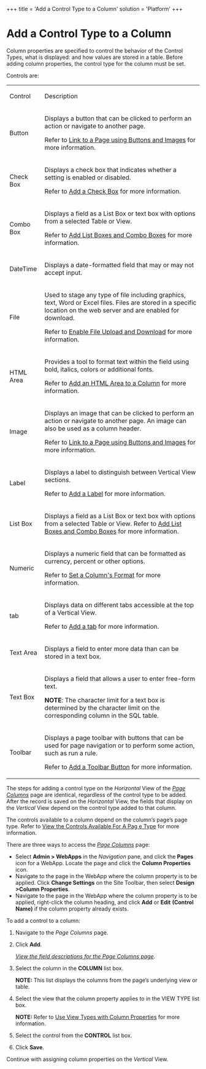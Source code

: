 +++
title = 'Add a Control Type to a Column'
solution = 'Platform'
+++

# Add a Control Type to a Column

Column properties are specified to control the behavior of the Control
Types, what is displayed: and how values are stored in a table. Before
adding column properties, the control type for the column must be set.

Controls are:

<table>
<tbody>
<tr class="odd">
<td><p>Control</p></td>
<td><p>Description</p></td>
</tr>
<tr class="even">
<td><p>Button</p></td>
<td><p>Displays a button that can be clicked to perform an action or navigate to another page.</p>
<p>Refer to <a href="Link_to_a_Page_Using_Buttons_and_Images">Link to a Page using Buttons and Images</a> for more information.</p></td>
</tr>
<tr class="odd">
<td><p>Check Box</p></td>
<td><p>Displays a check box that indicates whether a setting is enabled or disabled.</p>
<p>Refer to <a href="Add%20a%20Check%20Box">Add a Check Box</a> for more information.</p></td>
</tr>
<tr class="even">
<td><p>Combo Box</p></td>
<td><p>Displays a field as a List Box or text box with options from a selected Table or View.</p>
<p>Refer to <a href="Add_List_Boxes_and_Combo_Boxes">Add List Boxes and Combo Boxes</a> for more information.</p></td>
</tr>
<tr class="odd">
<td><p>DateTime</p></td>
<td><p>Displays a date-formatted field that may or may not accept input.</p></td>
</tr>
<tr class="even">
<td><p>File</p></td>
<td><p>Used to stage any type of file including graphics, text, Word or Excel files. Files are stored in a specific location on the web server and are enabled for download.</p>
<p>Refer to <a href="Enable_File_Upload_Download">Enable File Upload and Download</a> for more information.</p></td>
</tr>
<tr class="odd">
<td><p>HTML Area</p></td>
<td><p>Provides a tool to format text within the field using bold, italics, colors or additional fonts.</p>
<p>Refer to <a href="Add_an_HTML_Area_to_a_Column">Add an HTML Area to a Column</a> for more information.</p></td>
</tr>
<tr class="even">
<td><p>Image</p></td>
<td><p>Displays an image that can be clicked to perform an action or navigate to another page. An image can also be used as a column header.</p>
<p>Refer to <a href="Link_to_a_Page_Using_Buttons_and_Images">Link to a Page using Buttons and Images</a> for more information.</p></td>
</tr>
<tr class="odd">
<td><p>Label</p></td>
<td><p>Displays a label to distinguish between Vertical View sections.</p>
<p>Refer to <a href="Add_a_Label">Add a Label</a> for more information.</p></td>
</tr>
<tr class="even">
<td><p>List Box</p></td>
<td><p>Displays a field as a List Box or text box with options from a selected Table or View. Refer to <a href="Add_List_Boxes_and_Combo_Boxes">Add List Boxes and Combo Boxes</a> for more information.</p></td>
</tr>
<tr class="odd">
<td><p>Numeric</p></td>
<td><p>Displays a numeric field that can be formatted as currency, percent or other options.</p>
<p>Refer to <a href="Set_a_Columns%20Format">Set a Column's Format</a> for more information.</p></td>
</tr>
<tr class="even">
<td><p>tab</p></td>
<td><p>Displays data on different tabs accessible at the top of a Vertical View.</p>
<p>Refer to <a href="Add_a_Tab">Add a tab</a> for more information.</p></td>
</tr>
<tr class="odd">
<td><p>Text Area</p></td>
<td><p>Displays a field to enter more data than can be stored in a text box.</p></td>
</tr>
<tr class="even">
<td><p>Text Box</p></td>
<td><p>Displays a field that allows a user to enter free-form text.</p>
<p><strong>NOTE</strong>: The character limit for a text box is determined by the character limit on the corresponding column in the SQL table.</p></td>
</tr>
<tr class="odd">
<td><p>Toolbar</p></td>
<td><p>Displays a page toolbar with buttons that can be used for page navigation or to perform some action, such as run a rule.</p>
<p>Refer to <a href="../Sys_Admin/Use_Cases/Add%20a%20Toolbar%20Button">Add a Toolbar Button</a> for more information.</p></td>
</tr>
</tbody>
</table>

The steps for adding a control type on the *Horizontal* View of the
*[Page Columns](../Sys_Admin/Page_Desc/Page_Columns_H)* page are
identical, regardless of the control type to be added. After the record
is saved on the *Horizontal* View, the fields that display on the
*Vertical* View depend on the control type added to that column.

The controls available to a column depend on the column’s page’s page
type. Refer to [View the Controls Available For A Pag e
Type](View%20the%20Controls%20Available%20For%20A%20Page%20Type) for
more information.

There are three ways to access the *[Page
Columns](../Sys_Admin/Page_Desc/Page_Columns_H)* page:

  - Select **Admin \> WebApps** in the *Navigation* pane, and click the
    **Pages** icon for a WebApp. Locate the page and click the **Column
    Properties** icon.
  - Navigate to the page in the WebApp where the column property is to
    be applied. Click **Change Settings** on the Site Toolbar, then
    select **Design \>Column Properties**.
  - Navigate to the page in the WebApp where the column property is to
    be applied, right-click the column heading, and click **Add** or
    **Edit** **(Control Name)** if the column property already exists.

To add a control to a column:

1.  <span id="Column Properties Navigation" class="popUpLink">Navigate
    to the *Page Columns* page.</span>

2.  Click **Add**.
    
    *[View the field descriptions for the Page Columns
    page](../Sys_Admin/Page_Desc/Page_Columns_H)*.

3.  Select the column in the **COLUMN** list box.
    
    **NOTE:** This list displays the columns from the page’s underlying
    view or table.

4.  Select the view that the column property applies to in the
    <span class="popUpLink">VIEW TYPE</span> list box.
    
    **NOTE:** Refer to [Use View Types with Column
    Properties](Use%20View%20Types%20with%20Column%20Properties) for
    more information.

5.  Select the control from the **CONTROL** list box.

6.  Click **Save**.

Continue with assigning column properties on the *Vertical* View.
